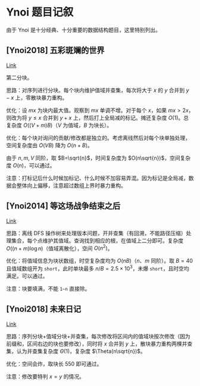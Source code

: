 # Ynoi 题目记叙

由于 Ynoi 是十分经典、十分重要的数据结构题目，这里特别列出。

## [Ynoi2018] 五彩斑斓的世界

[Link](https://www.luogu.com.cn/problem/P4117)

第二分块。

思路：对序列进行分块。每个块内维护值域并查集，每次将大于 $x$ 的 $y$ 合并到 $y-x$ 上，零散块暴力重构。

优化：设 $mx$ 为块内最大值。观察到 $mx$ 单调不增。对于每个 $x$，如果 $mx>2x$，则改为将 $y\leq x$ 合并到 $y+x$ 上，然后打上全局减的标记。摊还复杂度 $O(1)$。总复杂度 $O((V+m)B)$（$V$ 为值域，$B$ 为块长）。

优化：每个块对询问的贡献/修改都是独立的。考虑离线然后对每个块单独处理，空间复杂度由 $O(VB)$ 降为 $O(n+B)$。

由于 $n,m,V$ 同阶，取 $B=\sqrt{n}$，时间复杂度为 $O(n\sqrt{n})$，空间复杂度 $O(n)$，可以通过。

注意：打标记后什么时候加标记、什么时候不加容易弄混。因为标记是全局减，数据会整体向上偏移，注意超过数组上界时暴力重构。

## [Ynoi2014] 等这场战争结束之后

[Link](https://www.luogu.com.cn/problem/P5064)

思路：离线 DFS 操作树来处理版本问题，开并查集（有回溯，不能路径压缩）处理集合，每个点维护其值域。查询找到相应的根，在值域上二分即可。复杂度 $O((n+m)\log n)$（值域离散化），空间 $O(n^2)$。

优化：将值域信息为块状数组，时空复杂度均为 $O(nB)$（$n$、$m$ 同阶）。取 $B=40$ 且值域数组开为 `short`，此时单块最多 $n/B=2.5\times 10^3$，未爆 `short`，且时空均满足。可以通过。

注意：块要填满，不能 `1~n` 直接除。

## [Ynoi2018] 未来日记

[Link](https://www.luogu.com.cn/problem/P4119)

思路：序列分块+值域分块+并查集，每次修改将区间内的值域块按次修改（因为前缀和，区间右边的块也要修改），同时将 $x$ 合并到 $y$ 上，散块暴力重构两棵并查集，认为并查集复杂度 $\Theta(1)$，复杂度 $\Theta(n\sqrt{n})$。

优化：空间会炸，取块长 $550$ 即可通过。

注意：修改要特判 $x=y$ 的情况。